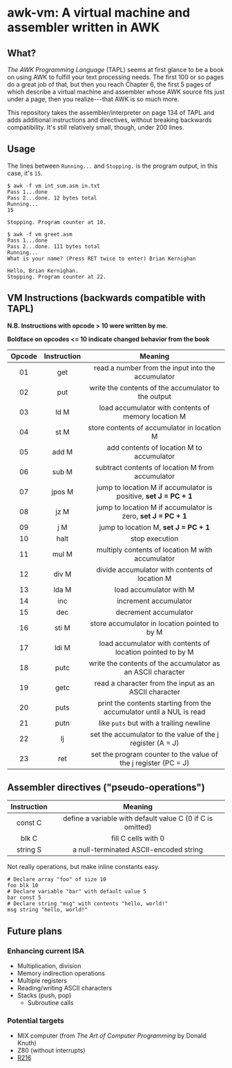 # awk-vm: A virtual machine and assembler written in AWK

## What?
_The AWK Programming Language_ (TAPL) seems at first glance to be a
book on using AWK to fulfill your text processing needs.  The first
100 or so pages do a great job of that, but then you reach Chapter 6,
the first 5 pages of which describe a virtual machine and assembler
whose AWK source fits just under a page, then you realize---that AWK
is so much more.

This repository takes the assembler/interpreter on page 134 of TAPL
and adds additional instructions and directives, without breaking
backwards compatibility.  It's still relatively small, though, under
200 lines.

## Usage
The lines between `Running...` and `Stopping.` is the program output,
in this case, it's `15`.
```text
$ awk -f vm int_sum.asm in.txt
Pass 1...done
Pass 2...done. 12 bytes total
Running...
15

Stopping. Program counter at 10.

$ awk -f vm greet.asm
Pass 1...done
Pass 2...done. 111 bytes total
Running...
What is your name? (Press RET twice to enter) Brian Kernighan

Hello, Brian Kernighan.
Stopping. Program counter at 22.
```

## VM Instructions (backwards compatible with TAPL)
**N.B. Instructions with opcode > 10 were written by me.**

**Boldface on opcodes <= 10 indicate changed behavior from the book**

| Opcode | Instruction | Meaning                                                              |
| :-:    | :-:         | :-:                                                                  |
| 01     | get         | read a number from the input into the accumulator                    |
| 02     | put         | write the contents of the accumulator to the output                  |
| 03     | ld M        | load accumulator with contents of memory location M                  |
| 04     | st M        | store contents of accumulator in location M                          |
| 05     | add M       | add contents of location M to accumulator                            |
| 06     | sub M       | subtract contents of location M from accumulator                     |
| 07     | jpos M      | jump to location M if accumulator is positive, **set J = PC + 1**    |
| 08     | jz M        | jump to location M if accumulator is zero, **set J = PC + 1**        |
| 09     | j M         | jump to location M, **set J = PC + 1**                               |
| 10     | halt        | stop execution                                                       |
| 11     | mul M       | multiply contents of location M with accumulator                     |
| 12     | div M       | divide accumulator with contents of location M                       |
| 13     | lda M       | load accumulator with M                                              |
| 14     | inc         | increment accumulator                                                |
| 15     | dec         | decrement accumulator                                                |
| 16     | sti M       | store accumulator in location pointed to by M                        |
| 17     | ldi M       | load accumulator with contents of location pointed to by M           |
| 18     | putc        | write the contents of the accumulator as an ASCII character          |
| 19     | getc        | read a character from the input as an ASCII character                |
| 20     | puts        | print the contents starting from the accumulator until a NUL is read |
| 21     | putn        | like `puts` but with a trailing newline                              |
| 22     | lj          | set the accumulator to the value of the j register (A = J)           |
| 23     | ret         | set the program counter to the value of the j register (PC = J)      |

## Assembler directives ("pseudo-operations")
| Instruction | Meaning                                                    |
| :-:         | :-:                                                        |
| const C     | define a variable with default value C (0 if C is omitted) |
| blk C       | fill C cells with 0                                        |
| string S    | a null-terminated ASCII-encoded string                     |

Not really operations, but make inline constants easy.
```text
# Declare array "foo" of size 10
foo blk 10
# Declare variable "bar" with default value 5
bar const 5
# Declare string "msg" with contents "hello, world!"
msg string "hello, world!"
```
## Future plans
### Enhancing current ISA
- Multiplication, division
- Memory indirection operations
- Multiple registers
- Reading/writing ASCII characters
- Stacks (push, pop)
  - Subroutine calls


### Potential targets
- MIX computer (from _The Art of Computer Programming_ by Donald Knuth)
- Z80 (without interrupts)
- [R216](https://lbphacker.pw/powdertoy/R216/manual.md)
